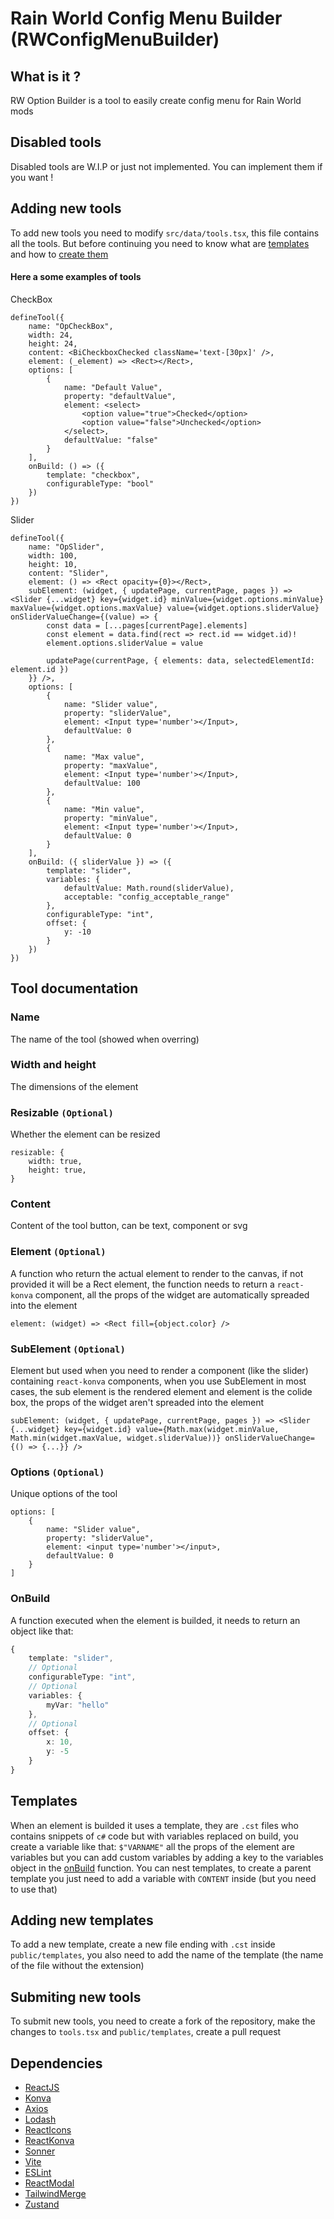 # Rain World Config Menu Builder (RWConfigMenuBuilder)
## What is it ?
RW Option Builder is a tool to easily create config menu for Rain World mods

## Disabled tools
Disabled tools are W.I.P or just not implemented. You can implement them if you want !

## Adding new tools
To add new tools you need to modify `src/data/tools.tsx`, this file contains all the tools.
But before continuing you need to know what are [templates](#templates) and how to [create them](#adding-new-templates)

#### Here a some examples of tools
CheckBox
```tsx
defineTool({
    name: "OpCheckBox",
    width: 24,
    height: 24,
    content: <BiCheckboxChecked className='text-[30px]' />,
    element: (_element) => <Rect></Rect>,
    options: [
        {
            name: "Default Value",
            property: "defaultValue",
            element: <select>
                <option value="true">Checked</option>
                <option value="false">Unchecked</option>
            </select>,
            defaultValue: "false"
        }
    ],
    onBuild: () => ({
        template: "checkbox",
        configurableType: "bool"
    })
})
```

Slider
```tsx
defineTool({
    name: "OpSlider",
    width: 100,
    height: 10,
    content: "Slider",
    element: () => <Rect opacity={0}></Rect>,
    subElement: (widget, { updatePage, currentPage, pages }) => <Slider {...widget} key={widget.id} minValue={widget.options.minValue} maxValue={widget.options.maxValue} value={widget.options.sliderValue} onSliderValueChange={(value) => {
        const data = [...pages[currentPage].elements]
        const element = data.find(rect => rect.id == widget.id)!
        element.options.sliderValue = value

        updatePage(currentPage, { elements: data, selectedElementId: element.id })
    }} />,
    options: [
        {
            name: "Slider value",
            property: "sliderValue",
            element: <Input type='number'></Input>,
            defaultValue: 0
        },
        {
            name: "Max value",
            property: "maxValue",
            element: <Input type='number'></Input>,
            defaultValue: 100
        },
        {
            name: "Min value",
            property: "minValue",
            element: <Input type='number'></Input>,
            defaultValue: 0
        }
    ],
    onBuild: ({ sliderValue }) => ({
        template: "slider",
        variables: {
            defaultValue: Math.round(sliderValue),
            acceptable: "config_acceptable_range"
        },
        configurableType: "int",
        offset: {
            y: -10
        }
    })
})
```

## Tool documentation
### Name
The name of the tool (showed when overring)

### Width and height
The dimensions of the element

### Resizable `(Optional)`
Whether the element can be resized
```tsx
resizable: {
    width: true,
    height: true,
}
```

### Content
Content of the tool button, can be text, component or svg

### Element `(Optional)`
A function who return the actual element to render to the canvas, if not provided it will be a Rect element, the function needs to return a `react-konva` component, all the props of the widget are automatically spreaded into the element
```tsx
element: (widget) => <Rect fill={object.color} />
```

### SubElement `(Optional)`
Element but used when you need to render a component (like the slider) containing `react-konva` components, when you use SubElement in most cases, the sub element is the rendered element and element is the colide box, the props of the widget aren't spreaded into the element
```tsx
subElement: (widget, { updatePage, currentPage, pages }) => <Slider {...widget} key={widget.id} value={Math.max(widget.minValue, Math.min(widget.maxValue, widget.sliderValue))} onSliderValueChange={() => {...}} />
```

### Options `(Optional)`
Unique options of the tool
```tsx
options: [
    {
        name: "Slider value",
        property: "sliderValue",
        element: <input type='number'></input>,
        defaultValue: 0
    }
]
```

### OnBuild
A function executed when the element is builded, it needs to return an object like that: 
```ts
{
    template: "slider",
    // Optional
    configurableType: "int",
    // Optional
    variables: {
        myVar: "hello"
    },
    // Optional
    offset: {
        x: 10,
        y: -5
    }
}
```

## Templates
When an element is builded it uses a template, they are `.cst` files who contains snippets of `c#` code but with variables replaced on build, you create a variable like that: `$"VARNAME"` all the props of the element are variables but you can add custom variables by adding a key to the variables object in the [onBuild](#onbuild) function.
You can nest templates, to create a parent template you just need to add a variable with `CONTENT` inside (but you need to use that)

## Adding new templates
To add a new template, create a new file ending with `.cst` inside `public/templates`, you also need to add the name of the template (the name of the file without the extension)

## Submiting new tools
To submit new tools, you need to create a fork of the repository, make the changes to `tools.tsx` and `public/templates`, create a pull request

## Dependencies
- [ReactJS](https://github.com/facebook/react)
- [Konva](https://github.com/konvajs/konva)
- [Axios](https://github.com/axios/axios)
- [Lodash](https://github.com/lodash/lodash)
- [ReactIcons](https://github.com/react-icons/react-icons)
- [ReactKonva](https://github.com/konvajs/react-konva)
- [Sonner](https://github.com/emilkowalski/sonner)
- [Vite](https://github.com/vitejs/vite)
- [ESLint](https://github.com/eslint/eslint)
- [ReactModal](https://github.com/reactjs/react-modal)
- [TailwindMerge](https://github.com/dcastil/tailwind-merge)
- [Zustand](https://github.com/pmndrs/zustand)
